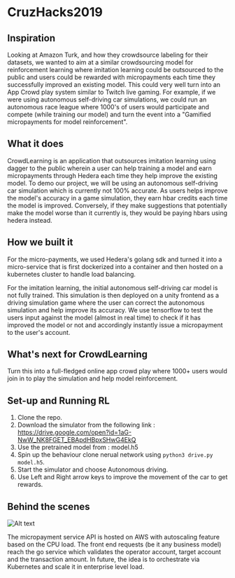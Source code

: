 # CruzHacks2019

## Inspiration
Looking at Amazon Turk, and how they crowdsource labeling for their datasets, we wanted to aim at a similar crowdsourcing model for reinforcement learning where imitation learning could be outsourced to the public and users could be rewarded with micropayments each time they successfully improved an existing model. This could very well turn into an App Crowd play system similar to Twitch live gaming. For example, if we were using autonomous self-driving car simulations, we could run an autonomous race league where 1000's of users would participate and compete (while training our model) and turn the event into a "Gamified micropayments for model reinforcement".

## What it does
CrowdLearning is an application that outsources imitation learning using dagger to the public wherein a user can help training a model and earn micropayments through Hedera each time they help improve the existing model. To demo our project, we will be using an autonomous self-driving car simulation which is currently not 100% accurate. As users helps improve the model's accuracy in a game simulation, they earn hbar credits each time the model is improved. Conversely, if they make suggestions that potentially make the model worse than it currently is, they would be paying hbars using hedera instead.

## How we built it
For the micro-payments, we used Hedera's golang sdk and turned it into a micro-service that is first dockerized into a container and then hosted on a kubernetes cluster to handle load balancing.

For the imitation learning, the initial autonomous self-driving car model is not fully trained. This simulation is then deployed on a unity frontend as a driving simulation game where the user can correct the autonomous simulation and help improve its accuracy. We use tensorflow to test the users input against the model (almost in real time) to check if it has improved the model or not and accordingly instantly issue a micropayment to the user's account.

## What's next for CrowdLearning
Turn this into a full-fledged online app crowd play where 1000+ users would join in to play the simulation and help model reinforcement.

## Set-up and Running RL
1. Clone the repo.
2. Download the simulator from the following link : https://drive.google.com/open?id=1aG-NwW_NK8FGET_EBApdHBpxSHwG4EkQ
3. Use the pretrained model from : model.h5
4. Spin up the behaviour clone nerual network using `python3 drive.py model.h5`.
5. Start the simulator and choose Autonomous driving.
6. Use Left and Right arrow keys to improve the movement of the car to get rewards.


## Behind the scenes 

![Alt text](ScreenShots/Architecture.png?raw=true "Architecture Diagram")

The micropayment service API is hosted on AWS with autoscaling feature based on the CPU load. The front end requests (be it any business model) reach the go service which validates the operator account, target account and the transaction amount. In future, the idea is to orchestrate via Kubernetes and scale it in enterprise level load.
